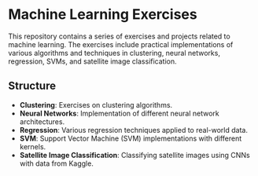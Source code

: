 # Machine Learning Exercises

This repository contains a series of exercises and projects related to machine learning. The exercises include practical implementations of various algorithms and techniques in clustering, neural networks, regression, SVMs, and satellite image classification.

## Structure

- **Clustering**: Exercises on clustering algorithms.
- **Neural Networks**: Implementation of different neural network architectures.
- **Regression**: Various regression techniques applied to real-world data.
- **SVM**: Support Vector Machine (SVM) implementations with different kernels.
- **Satellite Image Classification**: Classifying satellite images using CNNs with data from Kaggle.
